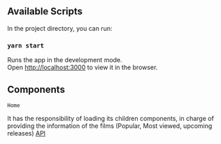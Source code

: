## Available Scripts

In the project directory, you can run:

### `yarn start`

Runs the app in the development mode.<br />
Open [http://localhost:3000](http://localhost:3000) to view it in the browser.

## Components

`Home`

It has the responsibility of loading its children components, in charge of providing the information of the films (Popular, Most viewed, upcoming releases)
[API](https://developers.themoviedb.org/3/movies/get-popular-movies)
